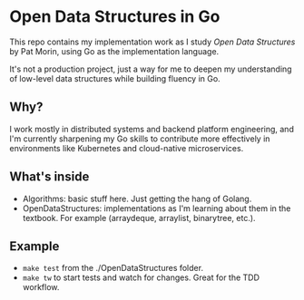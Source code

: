 # Open Data Structures in Go

This repo contains my implementation work as I study _Open Data Structures_ by Pat Morin, using Go as the implementation language.

It's not a production project, just a way for me to deepen my understanding of low-level data structures while building fluency in Go.

## Why?

I work mostly in distributed systems and backend platform engineering, and I'm currently sharpening my Go skills to contribute more effectively in environments like Kubernetes and cloud-native microservices.

## What's inside

- Algorithms: basic stuff here. Just getting the hang of Golang.
- OpenDataStructures: implementations as I'm learning about them in the textbook. For example (arraydeque, arraylist, binarytree, etc.).

## Example

- `make test` from the ./OpenDataStructures folder.
- `make tw` to start tests and watch for changes. Great for the TDD workflow.
